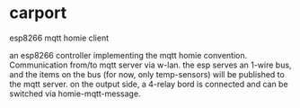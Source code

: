# carport
esp8266 mqtt homie client

an esp8266 controller implementing the mqtt homie convention. Communication from/to mqtt server via w-lan.
the esp serves an 1-wire bus, and the items on the bus (for now, only temp-sensors) will be published to the mqtt server.
on the output side, a 4-relay bord is connected and can be switched via homie-mqtt-message.

